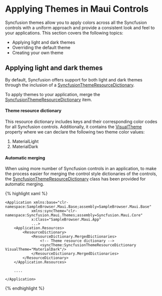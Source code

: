 # Applying Themes in Maui Controls

Syncfusion themes allow you to apply colors across all the Syncfusion controls with a uniform approach and provide a consistent look and feel to your applications. This section covers the following topics: 

* Applying light and dark themes
* Overriding the default theme
* Creating your own theme

## Applying light and dark themes

By default, Syncfusion offers support for both light and dark themes through the inclusion of a [SyncfusionThemeResourceDictionary](https://help.syncfusion.com/cr/maui/Syncfusion.Maui.Themes.SyncfusionThemeResourceDictionary.html).

To apply themes to your application, merge the [SyncfusionThemeResourceDictionary](https://help.syncfusion.com/cr/maui/Syncfusion.Maui.Themes.SyncfusionThemeResourceDictionary.html) item.

#### Theme resource dictionary

This resource dictionary includes keys and their corresponding color codes for all Syncfusion controls. Additionally, it contains the [VisualTheme](https://help.syncfusion.com/cr/maui/Syncfusion.Maui.Themes.SyncfusionThemeResourceDictionary.html#Syncfusion_Maui_Themes_SyncfusionThemeResourceDictionary_VisualTheme) property where we can declare the following two theme color values:

1. MaterialLight
2. MaterialDark

#### Automatic merging

When using more number of Syncfusion controls in an application, to make the process easier for merging the control style dictionaries of the controls, the [SyncfusionThemeResourceDictionary](https://help.syncfusion.com/cr/maui/Syncfusion.Maui.Themes.SyncfusionThemeResourceDictionary.html) class has been provided for automatic merging.

{% highlight xaml %}

    <Application xmlns:base="clr-namespace:SampleBrowser.Maui.Base;assembly=SampleBrowser.Maui.Base"
                xmlns:syncTheme="clr-namespace:Syncfusion.Maui.Themes;assembly=Syncfusion.Maui.Core"
                x:Class="SampleBrowser.Maui.App"
                ...>
        <Application.Resources>
            <ResourceDictionary>
                <ResourceDictionary.MergedDictionaries>
                    <!-- Theme resource dictionary -->
                    <syncTheme:SyncfusionThemeResourceDictionary VisualTheme="MaterialDark"/>
                </ResourceDictionary.MergedDictionaries>
            </ResourceDictionary>
        </Application.Resources>

        ....

    </Application>

{% endhighlight %}

